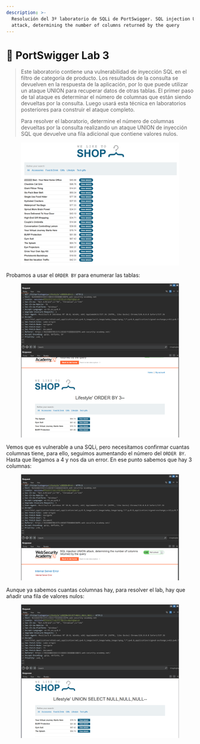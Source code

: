 ```yaml
---
description: >-
  Resolución del 3º laboratorio de SQLi de PortSwigger. SQL injection UNION
  attack, determining the number of columns returned by the query
---
```


# 🧪 PortSwigger Lab 3

> Este laboratorio contiene una vulnerabilidad de inyección SQL en el filtro de categoría de producto. Los resultados de la consulta se devuelven en la respuesta de la aplicación, por lo que puede utilizar un ataque UNION para recuperar datos de otras tablas. El primer paso de tal ataque es determinar el número de columnas que están siendo devueltas por la consulta. Luego usará esta técnica en laboratorios posteriores para construir el ataque completo.
>
> Para resolver el laboratorio, determine el número de columnas devueltas por la consulta realizando un ataque UNION de inyección SQL que devuelve una fila adicional que contiene valores nulos.

<figure><img src="../../../.gitbook/assets/image.png" alt=""><figcaption></figcaption></figure>

Probamos a usar el `ORDER BY` para enumerar las tablas:

<figure><img src="../../../.gitbook/assets/image (1).png" alt=""><figcaption></figcaption></figure>

Vemos que es vulnerable a una SQLi, pero necesitamos confirmar cuantas columnas tiene, para ello, seguimos aumentando el número del `ORDER BY`. Hasta que llegamos a 4 y nos da un error. En ese punto sabemos que hay 3 columnas:

<figure><img src="../../../.gitbook/assets/image (2).png" alt=""><figcaption></figcaption></figure>

Aunque ya sabemos cuantas columnas hay, para resolver el lab, hay que añadir una fila de valores nulos:

<figure><img src="../../../.gitbook/assets/image (3).png" alt=""><figcaption></figcaption></figure>
